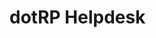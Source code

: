 # dotRP Helpdesk

<script>
window.fwSettings={
'widget_id':103000001016
};
!function(){if("function"!=typeof window.FreshworksWidget){var n=function(){n.q.push(arguments)};n.q=[],window.FreshworksWidget=n}}()
</script>
<script type='text/javascript' src='https://euc-widget.freshworks.com/widgets/103000001016.js' async defer>

</script>

